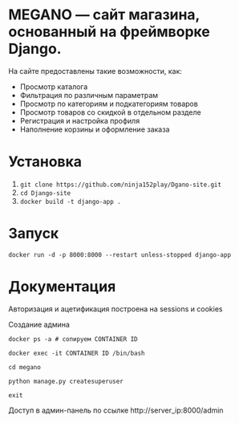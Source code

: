 MEGANO — сайт магазина, основанный на фреймворке Django.
==================================================

На сайте предоставлены такие возможности, как:
- Просмотр каталога
- Фильтрация по различным параметрам
- Просмотр по категориям и подкатегориям товаров
- Просмотр товаров со скидкой в отдельном разделе
- Регистрация и настройка профиля
- Наполнение корзины и оформление заказа

Установка
=========

1. ```git clone https://github.com/ninja152play/Dgano-site.git```
2. ```cd Django-site```
3. ```docker build -t django-app .```

Запуск
======

```
docker run -d -p 8000:8000 --restart unless-stopped django-app
```

Документация
============
Авторизация и ацетификация построена на sessions и cookies

Создание админа
```
docker ps -a # сопируем CONTAINER ID

docker exec -it CONTAINER ID /bin/bash

cd megano

python manage.py createsuperuser

exit
```
Доступ в админ-панель по ссылке http://server_ip:8000/admin